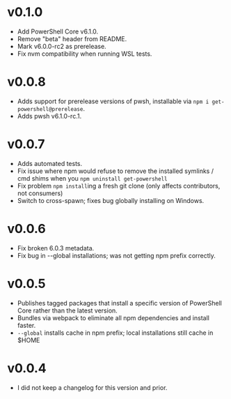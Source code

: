 # v0.1.0

* Add PowerShell Core v6.1.0.
* Remove "beta" header from README.
* Mark v6.0.0-rc2 as prerelease.
* Fix nvm compatibility when running WSL tests.

# v0.0.8

* Adds support for prerelease versions of pwsh, installable via `npm i get-powershell@prerelease`.
* Adds pwsh v6.1.0-rc.1.

# v0.0.7

* Adds automated tests.
* Fix issue where npm would refuse to remove the installed symlinks / cmd shims when you `npm uninstall get-powershell`
* Fix problem `npm install`ing a fresh git clone (only affects contributors, not consumers)
* Switch to cross-spawn; fixes bug globally installing on Windows.

# v0.0.6

* Fix broken 6.0.3 metadata.
* Fix bug in --global installations; was not getting npm prefix correctly.

# v0.0.5

* Publishes tagged packages that install a specific version of PowerShell Core rather than the latest version.
* Bundles via webpack to eliminate all npm dependencies and install faster.
* `--global` installs cache in npm prefix; local installations still cache in $HOME

# v0.0.4

* I did not keep a changelog for this version and prior.
